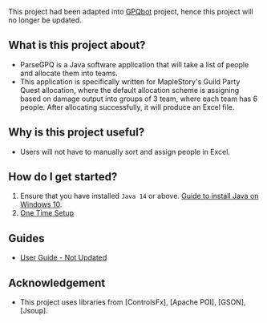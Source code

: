 This project had been adapted into [GPQbot](https://github.com/tanweijie123/GPQbot) project, hence this project will no longer be updated. 

## What is this project about? 
* ParseGPQ is a Java software application that will take a list of people and allocate them into teams. 
* This application is specifically written for MapleStory's Guild Party Quest allocation, where the default allocation scheme is assigning based on damage output into groups of 3 team, where each team has 6 people.
After allocating successfully, it will produce an Excel file. 

  
## Why is this project useful? 
* Users will not have to manually sort and assign people in Excel.

## How do I get started? 
1. Ensure that you have installed `Java 14` or above. [Guide to install Java on Windows 10](https://devwithus.com/install-java-windows-10/).
2. [One Time Setup](https://tanweijie123.github.io/ParseGPQ/FirstTimeSetup.html)

## Guides
* [User Guide - Not Updated](https://tanweijie123.github.io/ParseGPQ/UserGuide.html)

## Acknowledgement
* This project uses libraries from [ControlsFx], [Apache POI], [GSON], [Jsoup].
